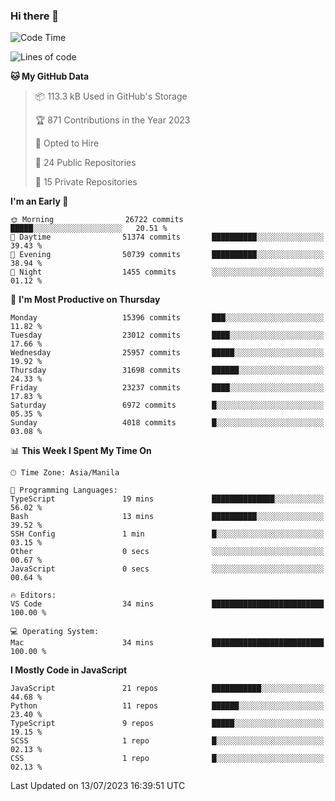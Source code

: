 ### Hi there 👋

<!--START_SECTION:waka-->
![Code Time](http://img.shields.io/badge/Code%20Time-333%20hrs%2034%20mins-blue)

![Lines of code](https://img.shields.io/badge/From%20Hello%20World%20I%27ve%20Written-57.7%20million%20lines%20of%20code-blue)

**🐱 My GitHub Data** 

> 📦 113.3 kB Used in GitHub's Storage 
 > 
> 🏆 871 Contributions in the Year 2023
 > 
> 💼 Opted to Hire
 > 
> 📜 24 Public Repositories 
 > 
> 🔑 15 Private Repositories 
 > 
**I'm an Early 🐤** 

```text
🌞 Morning                26722 commits       █████░░░░░░░░░░░░░░░░░░░░   20.51 % 
🌆 Daytime                51374 commits       ██████████░░░░░░░░░░░░░░░   39.43 % 
🌃 Evening                50739 commits       ██████████░░░░░░░░░░░░░░░   38.94 % 
🌙 Night                  1455 commits        ░░░░░░░░░░░░░░░░░░░░░░░░░   01.12 % 
```
📅 **I'm Most Productive on Thursday** 

```text
Monday                   15396 commits       ███░░░░░░░░░░░░░░░░░░░░░░   11.82 % 
Tuesday                  23012 commits       ████░░░░░░░░░░░░░░░░░░░░░   17.66 % 
Wednesday                25957 commits       █████░░░░░░░░░░░░░░░░░░░░   19.92 % 
Thursday                 31698 commits       ██████░░░░░░░░░░░░░░░░░░░   24.33 % 
Friday                   23237 commits       ████░░░░░░░░░░░░░░░░░░░░░   17.83 % 
Saturday                 6972 commits        █░░░░░░░░░░░░░░░░░░░░░░░░   05.35 % 
Sunday                   4018 commits        █░░░░░░░░░░░░░░░░░░░░░░░░   03.08 % 
```


📊 **This Week I Spent My Time On** 

```text
🕑︎ Time Zone: Asia/Manila

💬 Programming Languages: 
TypeScript               19 mins             ██████████████░░░░░░░░░░░   56.02 % 
Bash                     13 mins             ██████████░░░░░░░░░░░░░░░   39.52 % 
SSH Config               1 min               █░░░░░░░░░░░░░░░░░░░░░░░░   03.15 % 
Other                    0 secs              ░░░░░░░░░░░░░░░░░░░░░░░░░   00.67 % 
JavaScript               0 secs              ░░░░░░░░░░░░░░░░░░░░░░░░░   00.64 % 

🔥 Editors: 
VS Code                  34 mins             █████████████████████████   100.00 % 

💻 Operating System: 
Mac                      34 mins             █████████████████████████   100.00 % 
```

**I Mostly Code in JavaScript** 

```text
JavaScript               21 repos            ███████████░░░░░░░░░░░░░░   44.68 % 
Python                   11 repos            ██████░░░░░░░░░░░░░░░░░░░   23.40 % 
TypeScript               9 repos             █████░░░░░░░░░░░░░░░░░░░░   19.15 % 
SCSS                     1 repo              █░░░░░░░░░░░░░░░░░░░░░░░░   02.13 % 
CSS                      1 repo              █░░░░░░░░░░░░░░░░░░░░░░░░   02.13 % 
```




 Last Updated on 13/07/2023 16:39:51 UTC
<!--END_SECTION:waka-->
